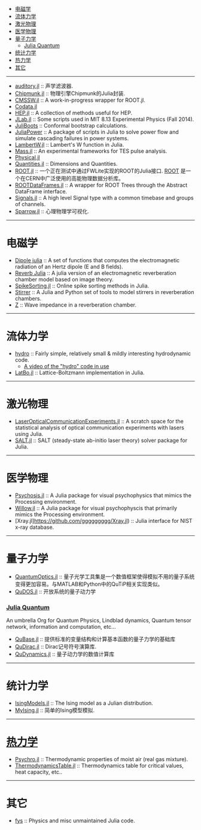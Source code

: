 + [电磁学](#电磁学)
+ [流体力学](#流体力学)
+ [激光物理](#激光物理)
+ [医学物理](#医学物理)
+ [量子力学](#量子力学)
   + [Julia Quantum](#juliaquantum)
+ [统计力学](#统计力学)
+ [热力学](#热力学)
+ [其它](#其它)

----

+ [auditory.jl](https://github.com/jfsantos/auditory.jl) :: 声学滤波器.
+ [Chipmunk.jl](https://github.com/zyedidia/Chipmunk.jl) :: 物理引擎Chipmunk的Julia封装.
+ [CMSSW.jl](https://github.com/jpata/CMSSW.jl) :: A work-in-progress wrapper for ROOT.jl.
+ [Codata.jl](https://github.com/kofron/Codata.jl)
+ [HEP.jl](https://github.com/jpata/HEP.jl) :: A collection of methods useful for HEP.
+ [JLab.jl](https://github.com/amyascwk/JLab.jl) :: Some scripts used in MIT 8.13 Experimental Physics (Fall 2014).
+ [JuliBoots](https://github.com/mfpaulos/JuliBoots) :: Conformal bootstrap calculations.
+ [JuliaPower](https://github.com/prezaei85/JuliaPower) :: A package of scripts in Julia to solve power flow and simulate cascading failures in power systems.
+ [LambertW.jl](https://github.com/robertdj/LambertW.jl) :: Lambert's W function in Julia.
+ [Mass.jl](https://github.com/ggggggggg/Mass.jl) :: An experimental frameworks for TES pulse analysis.
+ [Physical.jl](https://github.com/ggggggggg/Physical.jl)
+ [Quantities.jl](https://github.com/ElOceanografo/Quantities.jl) :: Dimensions and Quantities.
+ [ROOT.jl](https://github.com/jpata/ROOT.jl) :: 一个正在测试中通过FWLite实现的ROOT的Julia接口. [ROOT](http://root.cern.ch) 是一个在CERN中广泛使用的高能物理数据分析库。
+ [ROOTDataFrames.jl](https://github.com/jpata/ROOTDataFrames.jl) :: A wrapper for ROOT Trees through the Abstract DataFrame interface.
+ [Signals.jl](https://github.com/mbauman/Signals.jl) :: A high level Signal type with a common timebase and groups of channels.
+ [Sparrow.jl](https://github.com/rennis250/Sparrow.jl) :: 心理物理学可视化.

----

# 电磁学
+ [Dipole julia](https://github.com/manuamador/Dipole_julia) :: A set of functions that computes the electromagnetic radiation of an Hertz dipole (E and B fields).
+ [Reverb Julia](https://github.com/manuamador/Reverb_Julia) :: A julia version of an electromagnetic reverberation chamber model based on image theory.
+ [SpikeSorting.jl](https://github.com/paulmthompson/SpikeSorting.jl) :: Online spike sorting methods in Julia.
+ [Stirrer](https://github.com/manuamador/Stirrer) :: A Julia and Python set of tools to model stirrers in reverberation chambers.
+ [Z](https://github.com/manuamador/Z) :: Wave impedance in a reverberation chamber.

----

# 流体力学
+ [hydro](http://github.com/natj/hydro) :: Fairly simple, relatively small & mildly interesting hydrodynamic code.
   + [A video of the "hydro" code in use](https://vimeo.com/95607699)
+ [LatBo.jl](https://github.com/UCL/LatBo.jl) :: Lattice-Boltzmann implementation in Julia.

----

# 激光物理
+ [LaserOpticalCommunicationExperiments.jl](https://github.com/scidom/LaserOpticalCommunicationExperiments.jl) :: A scratch space for the statistical analysis of optical communication experiments with lasers using Julia.
+ [SALT.jl](https://github.com/xdavidliu/SALT.jl) :: SALT (steady-state ab-initio laser theory) solver package for Julia.

----

# 医学物理
+ [Psychosis.jl](https://github.com/rennis250/Psychosis.jl) :: A Julia package for visual psychophysics that mimics the Processing environment. 
+ [Willow.jl](https://github.com/rennis250/Willow.jl) :: A Julia package for visual psychophyscis that primarily mimics the Processing environment. 
+ [Xray.jl]https://github.com/ggggggggg/Xray.jl) :: Julia interface for NIST x-ray database.

----

# 量子力学
+ [QuantumOptics.jl](https://github.com/bastikr/QuantumOptics.jl) :: 量子光学工具集是一个数值框架使得模拟不用的量子系统变得更加容易。与MATLAB和Python中的QuTiP相关实现类似。
+ [QuDOS.jl](https://github.com/acroy/QuDOS.jl) :: 开放系统的量子动力学

### [Julia Quantum](http://juliaquantum.github.io/)
An umbrella Org for Quantum Physics, Lindblad dynamics, Quantum tensor network, information and computation, etc...
+ [QuBase.jl](https://github.com/JuliaQuantum/QuBase.jl) :: 提供标准的变量结构和计算基本函数的量子力学的基础库
+ [QuDirac.jl](https://github.com/JuliaQuantum/QuDirac.jl) :: Dirac记号符号演算库.
+ [QuDynamics.jl](https://github.com/JuliaQuantum/QuDynamics.jl) :: 量子动力学的数值计算库

----

# 统计力学
+ [IsingModels.jl](https://github.com/johnmyleswhite/IsingModels.jl) :: The Ising model as a Julian distribution.
+ [MyIsing.jl](https://github.com/kaslusimoes/MyIsing.jl) :: 简单的Ising模型模拟. 

----

# [热力学](http://en.wikipedia.org/wiki/Category:Thermodynamics)
+ [Psychro.jl](https://github.com/pjabardo/Psychro.jl) :: Thermodynamic properties of moist air (real gas mixture).
+ [ThermodynamicsTable.jl](https://github.com/DANA-Laboratory/热力学Table.jl) :: Thermodynamics table for critical values, heat capacity, etc..

----

# 其它
+ [fys](https://github.com/jhlq/fys) :: Physics and misc unmaintained Julia code.
